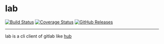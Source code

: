 # lab

[![Build Status](https://travis-ci.org/lighttiger2505/lab.svg?branch=master)](https://travis-ci.org/lighttiger2505/lab)
[![Coverage Status](https://coveralls.io/repos/github/lighttiger2505/lab/badge.svg?branch=master)](https://coveralls.io/github/lighttiger2505/lab?branch=master)
[![GitHub Releases](http://github-release-version.herokuapp.com/github/lighttiger2505/lab/release.svg?style=flat)](https://github.com/lighttiger2505/lab/releases/latest)

----

lab is a cli client of gitlab like [hub](https://github.com/github/hub)
